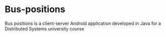 # Bus-positions
Bus positions is a client-server Android application developed in Java for a Distributed Systems university course
